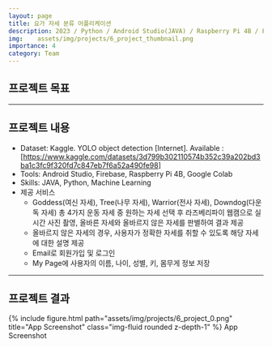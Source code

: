 ```yaml
---
layout: page
title: 요가 자세 분류 어플리케이션
description: 2023 / Python / Android Studio(JAVA) / Raspberry Pi 4B / Firebase
img: 	assets/img/projects/6_project_thumbnail.png
importance: 4
category: Team
---
```


## 프로젝트 목표


---

## 프로젝트 내용
- Dataset: Kaggle. YOLO object detection [Internet]. Available : [https://www.kaggle.com/datasets/3d799b302110574b352c39a202bd3ba1c3fc9f320fd7c847eb7f6a52a490fe98]
- Tools: Android Studio, Firebase, Raspberry Pi 4B, Google Colab
- Skills: JAVA, Python, Machine Learning
- 제공 서비스
  - Goddess(여신 자세), Tree(나무 자세), Warrior(전사 자세), Downdog(다운독 자세) 총 4가지 운동 자세 중 원하는 자세 선택 후 라즈베리파이 웹캠으로 실시간 사진 촬영, 올바른 자세와 올바르지 않은 자세를 판별하여 결과 제공
  - 올바르지 않은 자세의 경우, 사용자가 정확한 자세를 취할 수 있도록 해당 자세에 대한 설명 제공
  - Email로 회원가입 및 로그인
  - My Page에 사용자의 이름, 나이, 성별, 키, 몸무게 정보 저장 

---

## 프로젝트 결과

{% include figure.html path="assets/img/projects/6_project_0.png" title="App Screenshot" class="img-fluid rounded z-depth-1" %}
App Screenshot
